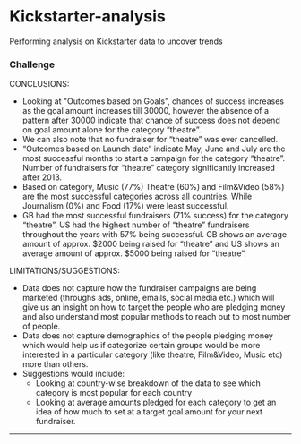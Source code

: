 # Kickstarter-analysis
Performing analysis on Kickstarter data to uncover trends


### Challenge
CONCLUSIONS:

* Looking at "Outcomes based on Goals”, chances of success increases as the goal amount increases till 30000, however the absence of a pattern after 30000 indicate that chance of success does not depend on goal amount alone for the category “theatre”.
* We can also note that no fundraiser for “theatre” was ever cancelled. 
* “Outcomes based on Launch date” indicate May, June and July are the most successful months to start a campaign for the category “theatre”. Number of fundraisers for “theatre” category significantly increased after 2013.
* Based on category, Music (77%) Theatre (60%) and Film&Video (58%) are the most successful categories across all countries. While Journalism (0%) and Food (17%) were least successful.
* GB had the most successful fundraisers (71% success) for the category “theatre”. US had the highest number of “theatre” fundraisers throughout the years with 57% being successful. GB shows an average amount of approx. $2000 being raised for “theatre” and US shows an average amount of approx. $5000 being raised for “theatre”.

LIMITATIONS/SUGGESTIONS:

* Data does not capture how the fundraiser campaigns are being marketed (throughs ads, online, emails, social media etc.) which will give us an insight on how to target the people who are pledging money and also understand most popular methods to reach out to most number of people.
* Data does not capture demographics of the people pledging money which would help us if categorize certain groups would be more interested in a particular category (like theatre, Film&Video, Music etc) more than others.
* Suggestions would include:
  * Looking at country-wise breakdown of the data to see which category is most popular for each country
  * Looking at average amounts pledged for each category to get an idea of how much to set at a target goal amount for your next fundraiser. 

- - - -

